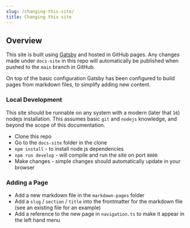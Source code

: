 ```yaml
---
slug: /changing-this-site/
title: Changing this site
---
```


## Overview

This site is built using [Gatsby](https://www.gatsbyjs.com/) and hosted in
GitHub pages. Any changes made under `docs-site` in this repo will automatically
be published when pushed to the `main` branch in GitHub.

On top of the basic configuration Gatsby has been configured to build pages from
markdown files, to simplify adding new content.

### Local Development

This site should be runnable on any system with a modern (later that `16`)
nodejs installation. This assumes basic `git` and `nodejs` knowledge, and beyond
the scope of this documentation.

- Clone this repo
- Go to the `docs-site` folder in the clone
- `npm install` - to install node js dependencies
- `npm run develop` - will compile and run the site on port `8000`
- Make changes - simple changes should automatically update in your browser

### Adding a Page

- Add a new markdown file in the `markdown-pages` folder
- Add a `slug` / `section` / `title` into the frontmatter for the markdown file
  (see an existing file for an example)
- Add a reference to the new page in `navigation.ts` to make it appear in the
  left hand menu
